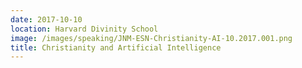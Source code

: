 ```yaml
---
date: 2017-10-10
location: Harvard Divinity School
image: /images/speaking/JNM-ESN-Christianity-AI-10.2017.001.png 
title: Christianity and Artificial Intelligence
---
```

